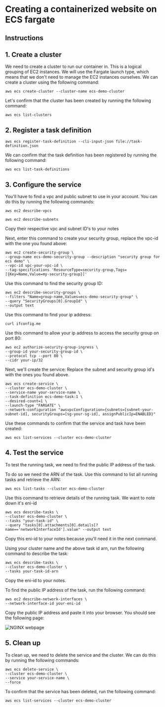 # Creating a containerized website on ECS fargate
## Instructions

## 1. Create a cluster
We need to create a cluster to run our container in. This is a logical grouping of EC2 instances. We will use the Fargate launch type, which means that we don't need to manage the EC2 instances ourselves.
We can create a cluster using the following command:
```
aws ecs create-cluster --cluster-name ecs-demo-cluster
```
Let's confirm that the cluster has been created by running the following command:
```
aws ecs list-clusters
```

## 2. Register a task definition
```
aws ecs register-task-definition --cli-input-json file://task-definition.json
```
We can confirm that the task definition has been registered by running the following command:
```
aws ecs list-task-definitions
```

## 3. Configure the service
You'll have to find a vpc and public subnet to use in your account. You can do this by running the following commands:
```
aws ec2 describe-vpcs

aws ec2 describe-subnets
```
Copy their respective vpc and subnet ID's to your notes

Next, enter this command to create your security group, replace the vpc-id with the one you found above:
```
aws ec2 create-security-group \
--group-name ecs-demo-security-group --description "security group for ecs demo" \
--vpc-id vpc-your-vpc-id \
--tag-specifications 'ResourceType=security-group,Tags=[{Key=Name,Value=my-security-group}]'
```

Use this command to find the security group ID:
```
aws ec2 describe-security-groups \
--filters "Name=group-name,Values=ecs-demo-security-group" \
--query "SecurityGroups[0].GroupId" \
--output text
```
Use this command to find your ip address:
```
curl ifconfig.me
```

Use this command to allow your ip address to access the security group on port 80:
```
aws ec2 authorize-security-group-ingress \
--group-id your-security-group-id \
--protocol tcp --port 80 \
--cidr your-ip/32
```

Next, we'll create the service:
Replace the subnet and security group id's with the ones you found above.
```
aws ecs create-service \
--cluster ecs-demo-cluster \
--service-name your-service-name \
--task-definition ecs-demo-task:1 \
--desired-count=1 \
--launch-type "FARGATE" \
--network-configuration "awsvpcConfiguration={subnets=[subnet-your-subnet-id], securityGroups=[sg-your-sg-id], assignPublicIp=ENABLED}"
```

Use these commands to confirm that the service and task have been created:
``` 
aws ecs list-services --cluster ecs-demo-cluster
```

## 4. Test the service
To test the running task, we need to find the public IP address of the task.

To do so we need the ARN of the task. Use this command to list all running tasks and retrieve the ARN:

```
aws ecs list-tasks --cluster ecs-demo-cluster
```

Use this command to retrieve details of the running task. We want to note down it's eni-id
```
aws ecs describe-tasks \
--cluster ecs-demo-cluster \
--tasks "your-task-id" \
--query "tasks[0].attachments[0].details[?name=='networkInterfaceId'].value" --output text
```
Copy this eni-id to your notes because you'll need it in the next command.

Using your cluster name and the above task id arn, run the following command to describe the task:
```
aws ecs describe-tasks \
--cluster ecs-demo-cluster \
--tasks your-task-id-arn
```
Copy the eni-id to your notes.

To find the public IP address of the task, run the following command:
```
aws ec2 describe-network-interfaces \
--network-interface-id your-eni-id
```
Copy the public IP address and paste it into your browser. You should see the following page:

![NGINX webpage](https://github.com/GeorgieasaService/container-demo/assets/67550608/9f9ecbcd-020c-4457-bc7e-2c0fcb578c3f)


## 5. Clean up
To clean up, we need to delete the service and the cluster. We can do this by running the following commands:
```
aws ecs delete-service \
--cluster ecs-demo-cluster \
--service your-service-name \
--force
```
To confirm that the service has been deleted, run the following command:
```
aws ecs list-services --cluster ecs-demo-cluster
```

